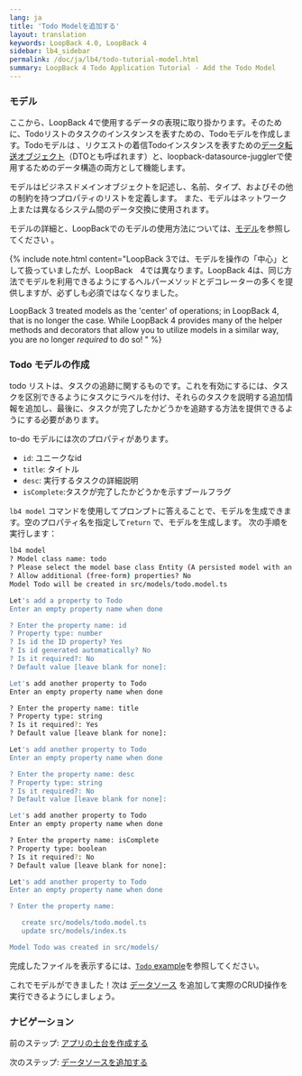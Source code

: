 ```yaml
---
lang: ja
title: 'Todo Modelを追加する'
layout: translation
keywords: LoopBack 4.0, LoopBack 4
sidebar: lb4_sidebar
permalink: /doc/ja/lb4/todo-tutorial-model.html
summary: LoopBack 4 Todo Application Tutorial - Add the Todo Model
---
```


### モデル

ここから、LoopBack 4で使用するデータの表現に取り掛かります。そのために、Todoリストのタスクのインスタンスを表すための、Todoモデルを作成します。Todoモデルは 、リクエストの着信Todoインスタンスを表すための[データ転送オブジェクト](https://en.wikipedia.org/wiki/Data_transfer_object)（DTOとも呼ばれます）と、loopback-datasource-jugglerで使用するためのデータ構造の両方として機能します。

モデルはビジネスドメインオブジェクトを記述し、名前、タイプ、およびその他の制約を持つプロパティのリストを定義します。
また、モデルはネットワーク上または異なるシステム間のデータ交換に使用されます。

モデルの詳細と、LoopBackでのモデルの使用方法については、[モデル](../../Model.md)を参照してください 。

{% include note.html content="LoopBack 3では、モデルを操作の「中心」として扱っていましたが、LoopBack　4では異なります。LoopBack 4は、同じ方法でモデルを利用できるようにするヘルパーメソッドとデコレーターの多くを提供しますが、必ずしも必須ではなくなりました。


LoopBack 3 treated models as the 'center' of operations; in LoopBack 4, that is no longer the case. While LoopBack 4 provides many of the helper methods and decorators that allow you to utilize models in a similar way, you are no longer _required_ to do so!
" %}

### Todo モデルの作成

todo リストは、タスクの追跡に関するものです。これを有効にするには、タスクを区別できるようにタスクにラベルを付け、それらのタスクを説明する追加情報を追加し、最後に、タスクが完了したかどうかを追跡する方法を提供できるようにする必要があります。

to-do モデルには次のプロパティがあります。

- `id`: ユニークなid
- `title`: タイトル
- `desc`: 実行するタスクの詳細説明
- `isComplete`:タスクが完了したかどうかを示すブールフラグ

`lb4 model` コマンドを使用してプロンプトに答えることで、モデルを生成できます。空のプロパティ名を指定して`return` で、モデルを生成します。
次の手順を実行します：

```sh
lb4 model
? Model class name: todo
? Please select the model base class Entity (A persisted model with an ID)
? Allow additional (free-form) properties? No
Model Todo will be created in src/models/todo.model.ts

Let's add a property to Todo
Enter an empty property name when done

? Enter the property name: id
? Property type: number
? Is id the ID property? Yes
? Is id generated automatically? No
? Is it required?: No
? Default value [leave blank for none]:

Let's add another property to Todo
Enter an empty property name when done

? Enter the property name: title
? Property type: string
? Is it required?: Yes
? Default value [leave blank for none]:

Let's add another property to Todo
Enter an empty property name when done

? Enter the property name: desc
? Property type: string
? Is it required?: No
? Default value [leave blank for none]:

Let's add another property to Todo
Enter an empty property name when done

? Enter the property name: isComplete
? Property type: boolean
? Is it required?: No
? Default value [leave blank for none]:

Let's add another property to Todo
Enter an empty property name when done

? Enter the property name:

   create src/models/todo.model.ts
   update src/models/index.ts

Model Todo was created in src/models/
```

完成したファイルを表示するには、[`Todo` example](https://github.com/strongloop/loopback-next/blob/master/examples/todo/src/models/todo.model.ts)を参照してください。

これでモデルができました！次は
[データソース](todo-tutorial-datasource.md) を追加して実際のCRUD操作を実行できるようにしましょう。

### ナビゲーション

前のステップ: [アプリの土台を作成する](todo-tutorial-scaffolding.md)

次のステップ: [データソースを追加する](todo-tutorial-datasource.md)
